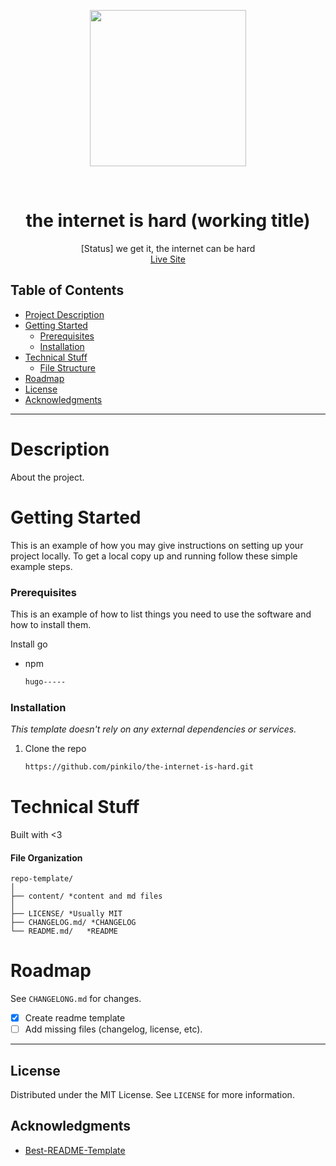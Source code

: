 <p align="center">
<img src="src/logo.png" width="250"/>
</p>

<br />
<div align="center">
  <h1 align="center">the internet is hard (working title)</h3>

  <p align="center">
    [Status] we get it, the internet can be hard
    <br />
    <a href="https://github.com/pinkilo">Live Site</a>
  </p>
</div>

## Table of Contents
* [Project Description](#description)
* [Getting Started](#Getting-Started)
    * [Prerequisites](#Prerequisites)
    * [Installation](#Installation)
* [Technical Stuff](#technical-stuff)
    * [File Structure](#file-organization)
* [Roadmap](#Roadmap)
* [License](#License)
* [Acknowledgments](#Acknowledgments)
---

# Description
About the project.

# Getting Started

This is an example of how you may give instructions on setting up your project locally.
To get a local copy up and running follow these simple example steps.

### Prerequisites

This is an example of how to list things you need to use the software and how to install them.

Install go

* npm
  ```sh
  hugo-----
  ```

### Installation

_This template doesn't rely on any external dependencies or services._

1. Clone the repo
   ```sh
   https://github.com/pinkilo/the-internet-is-hard.git
   ```

# Technical Stuff
Built with <3

#### File Organization
```text
repo-template/
│
├── content/ *content and md files
│
├── LICENSE/ *Usually MIT
├── CHANGELOG.md/ *CHANGELOG
└── README.md/   *README

```
# Roadmap
See `CHANGELONG.md` for changes.

- [x] Create readme template
- [ ] Add missing files (changelog, license, etc).
 
---
## License

Distributed under the MIT License. See `LICENSE` for more information.

## Acknowledgments

- [Best-README-Template](https://github.com/othneildrew/Best-README-Template)
